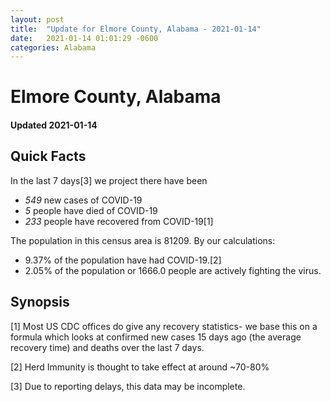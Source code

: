 ```yaml
---
layout: post
title:  "Update for Elmore County, Alabama - 2021-01-14"
date:   2021-01-14 01:01:29 -0600
categories: Alabama
---
```


# Elmore County, Alabama
#### Updated 2021-01-14

## Quick Facts

In the last 7 days[3] we project there have been
- *549* new cases of COVID-19
- *5* people have died of COVID-19
- *233* people have recovered from COVID-19[1]

The population in this census area is 81209. By our calculations:
- 9.37% of the population have had COVID-19.[2]
- 2.05% of the population or 1666.0 people are actively fighting the virus.

## Synopsis




[1] Most US CDC offices do give any recovery statistics- we base this on a formula which looks at confirmed new cases
15 days ago (the average recovery time) and deaths over the last 7 days.

[2] Herd Immunity is thought to take effect at around ~70-80%

[3] Due to reporting delays, this data may be incomplete.
 
    